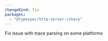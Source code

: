 ```yaml
---
changeKind: fix
packages:
  - "@typespec/http-server-csharp"
---
```


Fix issue with trace parsing on some platforms